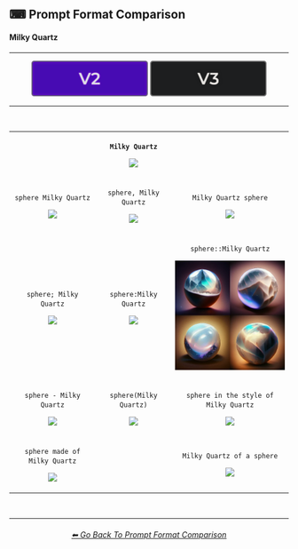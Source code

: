 <h2>⌨ Prompt Format Comparison</h2>
<h4>Milky Quartz</h4>

<hr>

<div align="center">

[<img src="/Images/Repo_Parts/Buttons/Version_Buttons/button_version_V2_active.webp?raw=true" alt="MidJourney V2" height="64" />]()
[<img src="/Images/Repo_Parts/Buttons/Version_Buttons/button_version_V3_inactive.webp?raw=true" alt="MidJourney V3" height="64" />](/Pages/MJ_V3/Comparison_Pages/Prompt_Writing/Prompt_Format_Comparison_Subpages/Milky_Quartz.md)

</div>

<hr>
<br>

<div align="center">

<table>
    <tr align=center valign=middle>
        <th>
            <br>
        </th>
        <th>
            <p><code>Milky Quartz</code></p><p><img src="https://github.com/firmianay/MidJourney-Styles-and-Keywords-Reference-zh/blob/main/Images/MJ_V2/Comparison_Page_Images/Prompt_Format_Comparison/MilkyQuartz.webp?raw=true" width="256" /></p>
        </th>
        <th>
            <br>
        </th>
    </tr>
    <tr align=center valign=middle>
        <td>
            <p><code>sphere Milky Quartz</code></p><p><img src="https://github.com/firmianay/MidJourney-Styles-and-Keywords-Reference-zh/blob/main/Images/MJ_V2/Comparison_Page_Images/Prompt_Format_Comparison/sphere_MilkyQuartz.webp?raw=true" width="256" /></p>
        </td>
        <td>
            <p><code>sphere, Milky Quartz</code></p><p><img src="https://github.com/firmianay/MidJourney-Styles-and-Keywords-Reference-zh/blob/main/Images/MJ_V2/Comparison_Page_Images/Prompt_Format_Comparison/sphere-MilkyQuartz.webp?raw=true" width="256" /></p>
        </td>
        <td>
            <p><code>Milky Quartz sphere</code></p><p><img src="https://github.com/firmianay/MidJourney-Styles-and-Keywords-Reference-zh/blob/main/Images/MJ_V2/Comparison_Page_Images/Prompt_Format_Comparison/MilkyQuartz_sphere.webp?raw=true" width="256" /></p>
        </td>
    </tr>
    <tr align=center valign=middle>
        <td>
            <p><code>sphere; Milky Quartz</code></p><p><img src="https://github.com/firmianay/MidJourney-Styles-and-Keywords-Reference-zh/blob/main/Images/MJ_V2/Comparison_Page_Images/Prompt_Format_Comparison/sphere-semicolon-MilkyQuartz.webp?raw=true" width="256" /></p>
        </td>
        <td>
            <p><code>sphere:Milky Quartz</code></p><p><img src="https://github.com/firmianay/MidJourney-Styles-and-Keywords-Reference-zh/blob/main/Images/MJ_V2/Comparison_Page_Images/Prompt_Format_Comparison/sphere-colon-MilkyQuartz.webp?raw=true" width="256" /></p>
        </td>
        <td>
            <p><code>sphere::Milky Quartz</code></p><p><img src="/Images/MJ_V2/Comparison_Page_Images/Prompt_Format_Comparison/sphere-double_colon-MilkyQuartz.webp?raw=true" width="256" /></p>
        </td>
    </tr>
    <tr align=center valign=middle>
        <td>
            <p><code>sphere - Milky Quartz</code></p><p><img src="https://github.com/firmianay/MidJourney-Styles-and-Keywords-Reference-zh/blob/main/Images/MJ_V2/Comparison_Page_Images/Prompt_Format_Comparison/sphere_-_MilkyQuartz.webp?raw=true" width="256" /></p>
        </td>
        <td>
            <p><code>sphere(Milky Quartz)</code></p><p><img src="https://github.com/firmianay/MidJourney-Styles-and-Keywords-Reference-zh/blob/main/Images/MJ_V2/Comparison_Page_Images/Prompt_Format_Comparison/sphere(MilkyQuartz).webp?raw=true" width="256" /></p>
        </td>
        <td>
            <p><code>sphere in the style of Milky Quartz</code></p><p><img src="https://github.com/firmianay/MidJourney-Styles-and-Keywords-Reference-zh/blob/main/Images/MJ_V2/Comparison_Page_Images/Prompt_Format_Comparison/sphere_in_the_style_of_MilkyQuartz.webp?raw=true" width="256" /></p>
        </td>
    </tr>
    <tr align=center valign=middle>
        <td>
            <p><code>sphere made of Milky Quartz</code></p><p><img src="https://github.com/firmianay/MidJourney-Styles-and-Keywords-Reference-zh/blob/main/Images/MJ_V2/Comparison_Page_Images/Prompt_Format_Comparison/sphere_made_of_MilkyQuartz.webp?raw=true" width="256" /></p>
        </td>
        <td>
            <br>
        </td>
        <td>
            <p><code>Milky Quartz of a sphere</code></p><p><img src="https://github.com/firmianay/MidJourney-Styles-and-Keywords-Reference-zh/blob/main/Images/MJ_V2/Comparison_Page_Images/Prompt_Format_Comparison/MilkyQuartz_of_a_sphere.webp?raw=true" width="256" /></p>
        </td>
</table>

</div>

<br>


<hr>
<div align="center">
<h6><a href="/Pages/MJ_V2/Comparison_Pages/Prompt_Writing/Prompt_Format_Comparison.md">⬅ Go Back To Prompt Format Comparison</a></h6>
</div>